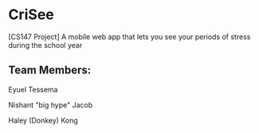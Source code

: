 CriSee
======

[CS147 Project] A mobile web app that lets you see your periods of stress during the school year

Team Members:
-------------
Eyuel Tessema

Nishant "big hype" Jacob

Haley (Donkey) Kong
